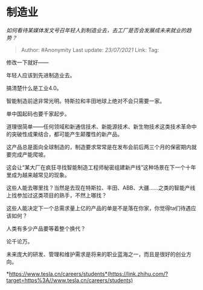 # 制造业
*如何看待某媒体发文号召年轻人到制造业去，去工厂是否会发展成未来就业的趋势？*

> Author: #Anonymity
> Last update: *23/07/2021* 
> Link:
> Tag:    

修改一下就好——

年轻人应该到先进制造业去。

搞清楚什么是工业4.0。

智能制造前途非常光明。特斯拉和丰田地球上绝对不会只需要一家。

单中国起码也要千家起步。

道理很简单——任何领域和新通信技术、新能源技术、新生物技术这类技术革命中的突破性成果结合，都可能产生颠覆性的新产品。

这产品总是面向全球制造的，制造要求常常是在发布会前后两三个月的保密期内就要完成产能爬坡。

这会让“某大厂在疯狂寻找智能制造工程师秘密组建新产线”这种场景在下一个十年里成为越来越常见的现象。

这些人能去哪里找？当然是去现在特斯拉、丰田、ABB、大疆……之类的智能产线上找参加过这类项目的熟手，不然上哪找？

这些人能决定下一个总需求量上亿的产品的单是不是落在你家，你觉得ta们待遇应该如何？

人类有多少产品要等着整个换代？

论千论万。

未来庞大的研发、管理和维护需求是将来的职业蓝海之一，而且是很好的创业方向。

*https://www.tesla.cn/careers/students*(https://link.zhihu.com/?target=https%3A//www.tesla.cn/careers/students)

